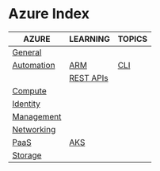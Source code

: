 # Azure Index

|AZURE|LEARNING|TOPICS|
|---|---|---|
|[General](azure-general)|||
|[Automation](azure-automation)|[ARM](azure-automation#arm)|[CLI](azure-automation#azure-cli)|
||[REST APIs](azure-automation#rest-apis)||
|[Compute](azure-compute)|||
|[Identity](azure-identity)|||
|[Management](azure-management)|||
|[Networking](azure-networking)|||
|[PaaS](azure-paas)|[AKS](azure-paas#aks)||
|[Storage](azure-storage)|||
